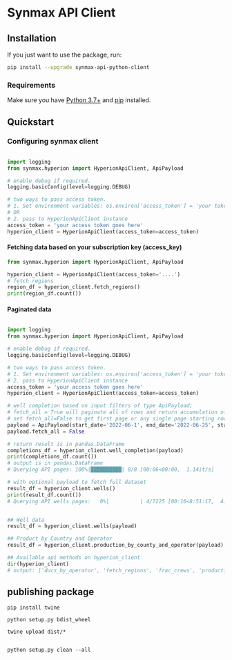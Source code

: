 # Synmax API Client

## Installation

If you just want to use the package, run:

```bash
pip install --upgrade synmax-api-python-client
```

### Requirements

Make sure you have [Python 3.7+](https://docs.python.org/3/) and [pip](https://pypi.org/project/pip/) installed.

## Quickstart

### Configuring synmax client

```python

import logging
from synmax.hyperion import HyperionApiClient, ApiPayload

# enable debug if required.
logging.basicConfig(level=logging.DEBUG)

# two ways to pass access token.
# 1. Set environment variables: os.environ['access_token'] = 'your token'
# OR
# 2. pass to HyperionApiClient instance
access_token = 'your access token goes here'
hyperion_client = HyperionApiClient(access_token=access_token)

```

#### Fetching data based on your subscription key (access_key)

```python
from synmax.hyperion import HyperionApiClient, ApiPayload

hyperion_client = HyperionApiClient(access_token='....')
# fetch regions
region_df = hyperion_client.fetch_regions()
print(region_df.count())


```

#### Paginated data

```python

import logging
from synmax.hyperion import HyperionApiClient, ApiPayload

# enable debug if required.
logging.basicConfig(level=logging.DEBUG)

# two ways to pass access token.
# 1. Set environment variables: os.environ['access_token'] = 'your token'
# 2. pass to HyperionApiClient instance
access_token = 'your access token goes here'
hyperion_client = HyperionApiClient(access_token=access_token)

# well completion based on input filters of type ApiPayload; 
# fetch_all = True will paginate all of rows and return accumulation of each page result. True by default
# set fetch_all=False to get first page or any single page starting row with payload.pagination_start = <start row index, default to 0>
payload = ApiPayload(start_date='2022-06-1', end_date='2022-06-25', state_code='TX')
payload.fetch_all = False

# return result is in pandas.DataFrame
completions_df = hyperion_client.well_completion(payload)
print(completions_df.count())
# output is in pandas.DataFrame
# Querying API pages: 100%|██████████| 8/8 [00:06<00:00,  1.14it/s]

# with optional payload to fetch full dataset
result_df = hyperion_client.wells()
print(result_df.count())
# Querying API wells pages:   0%|          | 4/7225 [00:16<8:51:17,  4.41s/it]


## Well data
result_df = hyperion_client.wells(payload)

## Product by Country and Operator
result_df = hyperion_client.production_by_county_and_operator(payload)

## Available api methods on hyperion_client
dir(hyperion_client)
# output: ['ducs_by_operator', 'fetch_regions', 'frac_crews', 'production_by_county_and_operator', 'production_by_well', 'rigs', 'well_completion', 'wells']

```

## publishing package

```shell
pip install twine

python setup.py bdist_wheel 

twine upload dist/*


python setup.py clean --all


```